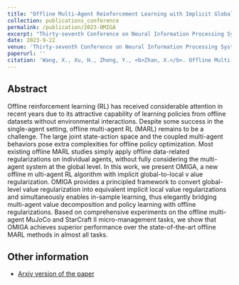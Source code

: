 ```yaml
---
title: "Offline Multi-Agent Reinforcement Learning with Implicit Global-to-Local Value Regularization"
collection: publications_conference
permalink: /publication/2023-OMIGA
excerpt: "Thirty-seventh Conference on Neural Information Processing Systems (NeurIPS 2023)."
date: 2023-9-22
venue: 'Thirty-seventh Conference on Neural Information Processing Systems (NeurIPS 2023).'
paperurl: ''
citation: 'Wang, X., Xu, H., Zheng, Y., <b>Zhan, X.</b>. Offline Multi-Agent Reinforcement Learning with Implicit Global-to-Local Value Regularization. <i>Thirty-seventh Conference on Neural Information Processing Systems (NeurIPS 2023)</i>.'
---
```


Abstract
---
Offline reinforcement learning (RL) has received considerable attention in recent years due to its attractive capability of learning policies from offline datasets without environmental interactions. Despite some success in the single-agent setting, offline multi-agent RL (MARL) remains to be a challenge. The large joint state-action space and the coupled multi-agent behaviors pose extra complexities for offline policy optimization. Most existing offline MARL studies simply apply offline data-related regularizations on individual agents, without fully considering the multi-agent system at the global level. In this work, we present OMIGA, a new offline m ulti-agent RL algorithm with implicit global-to-local v alue regularization. OMIGA provides a principled framework to convert global-level value regularization into equivalent implicit local value regularizations and simultaneously enables in-sample learning, thus elegantly bridging multi-agent value decomposition and policy learning with offline regularizations. Based on comprehensive experiments on the offline multi-agent MuJoCo and StarCraft II micro-management tasks, we show that OMIGA achieves superior performance over the state-of-the-art offline MARL methods in almost all tasks.

Other information
---
* [Arxiv version of the paper](https://arxiv.org/abs/2307.11620)